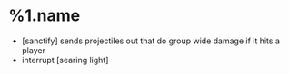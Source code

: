 %1.name
=======
- [sanctify] sends projectiles out that do group wide damage if
    it hits a player
- interrupt [searing light]